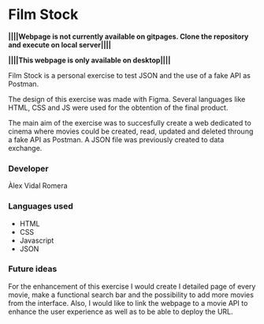 # Film Stock

**||||Webpage is not currently available on gitpages. Clone the repository and execute on local server||||**


**||||This webpage is only available on desktop||||**

Film Stock is a personal exercise to test JSON and the use of a fake API as Postman.

The design of this exercise was made with Figma. Several languages like HTML, CSS and JS were used for the obtention of the final product. 

The main aim of the exercise was to succesfully create a web dedicated to cinema where movies could be created, read, updated and deleted throung a fake API as Postman. A JSON file was previously created to data exchange. 

### Developer

Àlex Vidal Romera

### Languages used

- HTML
- CSS
- Javascript
- JSON

### Future ideas

For the enhancement of this exercise I would create I detailed page of every movie, make a functional search bar and the possibility to add more movies from the interface. Also, I would like to link the webpage to a movie API to enhance the user experience as well as to be able to deploy the URL. 

